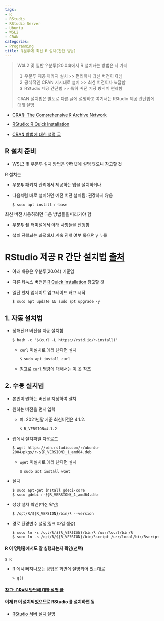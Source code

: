 ```yaml
---
tags:
- R
- RStudio
- RStudio Server
- Ubuntu
- WSL2
- CRAN
categories:
- Programming
title: 우분투에 최신 R 설치(간단 방법)
---
```


> WSL2 및 일반 우분투(20.04)에서 R 설치하는 방법은 세 가지
>
>  1) 우분투 제공 패키지 설치 >> 편리하나 최신 버전이 아님   
>  2) 공식적인 CRAN 지시대로 설치 >> 최신 버전이나 복잡함   
>  3) RStudio 제공 간단법 >> 특히 버전 지정 방식이 편리함
>
> CRAN 설치법은 별도로 다른 글에 설명하고
> 여기서는 RStudio 제공 간단법에 대해 설명  

- [CRAN: The Comprehensive R Archive Network](https://cran.r-project.org) 

- [RStudio: R Quick Installation](https://github.com/rstudio/r-builds)

- [CRAN 방법에 대한 설명 글](/programming/R2) 

## R 설치 준비

- WSL2 및 우분투 설치 방법은 인터넷에 설명 많으니 참고할 것

R 설치는

- 우분투 패키지 관리에서 제공하는 앱을 설치하거나

- 다음처럼 바로 설치하면 예전 버전 설치됨: 권장하지 않음 
  ```
  $ sudo apt install r-base
  ```
  
최신 버전 사용하려면 다음 방법들을 따라가야 함

- 우분투 쉘 터미널에서 아래 사항들을 진행함

- 설치 진행되는 과정에서 계속 진행 여부 물으면 y 누름
  
# **RStudio 제공 R 간단 설치법** [출처](https://github.com/rstudio/r-builds)

- 아래 내용은 우분투(20.04) 기준임

- 다른 리눅스 버전은 [R Quick Installation](https://github.com/rstudio/r-builds) 참고할 것

- 일단 먼저 업데이트 업그레이드 하고 시작 
  ```
  $ sudo apt update && sudo apt upgrade -y
  ```

## 1. 자동 설치법

- 정해진 R 버전을 자동 설치함
  ```
  $ bash -c "$(curl -L https://rstd.io/r-install)"
  ```

  - `curl` 미설치로 에러 난다면 설치
    ```
    $ sudo apt install curl
    ```
    
  - 참고로 `curl` 명령에 대해서는 [이 곳](https://www.lesstif.com/software-architect/curl-http-get-post-rest-api-14745703.html) 참조

## 2. 수동 설치법

- 본인이 원하는 버전을 지정하여 설치

- 원하는 버전을 먼저 입력

  - 예: 2021년말 기준 최신버전은 4.1.2.
    ```
    $ R_VERSION=4.1.2
    ```

- 웹에서 설치파일 다운로드
  ```
  $ wget https://cdn.rstudio.com/r/ubuntu-2004/pkgs/r-${R_VERSION}_1_amd64.deb
  ```
  
  - `wget` 미설치로 에러 난다면 설치
    ```
    $ sudo apt install wget
    ```

- 설치
  ```
  $ sudo apt-get install gdebi-core
  $ sudo gdebi r-${R_VERSION}_1_amd64.deb
  ```
- 정상 설치 확인(버전 확인)
  ```
  $ /opt/R/${R_VERSION}/bin/R --version
  ```

- 경로 환경변수 설정(링크 파일 생성)
  ```
  $ sudo ln -s /opt/R/${R_VERSION}/bin/R /usr/local/bin/R 
  $ sudo ln -s /opt/R/${R_VERSION}/bin/Rscript /usr/local/bin/Rscript
  ```

#### R 이 명령줄에서도 잘 실행되는지 확인(선택)
```
$ R
```

- R 에서 빠져나오는 방법은 화면에 설명되어 있는대로 
  ```
  > q()
  ```

#### [참고: CRAN 방법에 대한 설명 글](/programming/R2)

#### 이제 R 이 설치되었으므로 RStudio 를 설치하면 됨

- [RStudio 서버 설치 설명](/programming/RStudio)
